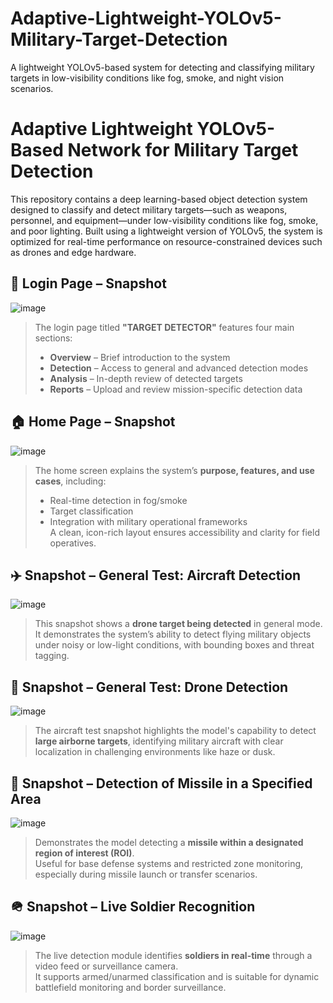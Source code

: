 # Adaptive-Lightweight-YOLOv5-Military-Target-Detection
A lightweight YOLOv5-based system for detecting and classifying military targets in low-visibility conditions like fog, smoke, and night vision scenarios.
# Adaptive Lightweight YOLOv5-Based Network for Military Target Detection

This repository contains a deep learning-based object detection system designed to classify and detect military targets—such as weapons, personnel, and equipment—under low-visibility conditions like fog, smoke, and poor lighting. Built using a lightweight version of YOLOv5, the system is optimized for real-time performance on resource-constrained devices such as drones and edge hardware.

## 🔐 Login Page – Snapshot 
![image](https://github.com/user-attachments/assets/86617f9b-de41-4a54-b0fa-c556b2b2f5ac)
> The login page titled **"TARGET DETECTOR"** features four main sections:  
> - **Overview** – Brief introduction to the system  
> - **Detection** – Access to general and advanced detection modes  
> - **Analysis** – In-depth review of detected targets  
> - **Reports** – Upload and review mission-specific detection data

## 🏠 Home Page – Snapshot
![image](https://github.com/user-attachments/assets/d90d4b11-b9f0-446c-9831-6cf44871f239)
> The home screen explains the system’s **purpose, features, and use cases**, including:  
> - Real-time detection in fog/smoke  
> - Target classification  
> - Integration with military operational frameworks  
> A clean, icon-rich layout ensures accessibility and clarity for field operatives.

## ✈️ Snapshot – General Test: Aircraft Detection
![image](https://github.com/user-attachments/assets/514b4cae-a874-4515-85cf-e3a78203993c)
> This snapshot shows a **drone target being detected** in general mode.  
> It demonstrates the system’s ability to detect flying military objects under noisy or low-light conditions, with bounding boxes and threat tagging.

## 🚁 Snapshot – General Test: Drone Detection
![image](https://github.com/user-attachments/assets/b5af02b2-5df0-4f62-b249-fdfd5e527dd2)
> The aircraft test snapshot highlights the model's capability to detect **large airborne targets**, identifying military aircraft with clear localization in challenging environments like haze or dusk.


## 🧨 Snapshot – Detection of Missile in a Specified Area
![image](https://github.com/user-attachments/assets/0491dec9-3f43-496c-ba51-7e9384804f5d)
> Demonstrates the model detecting a **missile within a designated region of interest (ROI)**.  
> Useful for base defense systems and restricted zone monitoring, especially during missile launch or transfer scenarios.


## 🪖 Snapshot – Live Soldier Recognition 
![image](https://github.com/user-attachments/assets/f813c1aa-36a3-44d1-971c-5932fea8720e)
> The live detection module identifies **soldiers in real-time** through a video feed or surveillance camera.  
> It supports armed/unarmed classification and is suitable for dynamic battlefield monitoring and border surveillance.

